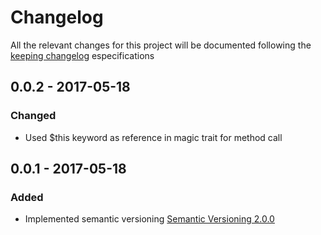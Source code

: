 # Changelog

All the relevant changes for this project will be documented following the [keeping changelog](http://keepachangelog.com/) especifications

## 0.0.2 - 2017-05-18

### Changed
- Used $this keyword as reference in magic trait for method call 

## 0.0.1 - 2017-05-18

### Added
- Implemented semantic versioning [Semantic Versioning 2.0.0](http://semver.org/)
